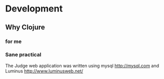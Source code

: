 
# Development

## Why Clojure

### for me

### Sane practical

The Judge web application was written using mysql http://mysql.com and Luminus http://www.luminusweb.net/
